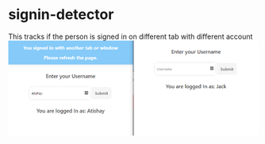 # signin-detector

This tracks if the person is signed in on different tab with different account
![Demo Photo](./demo.PNG)
